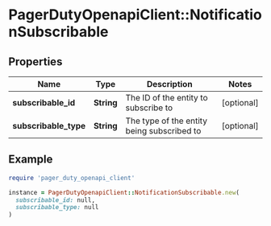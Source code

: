 # PagerDutyOpenapiClient::NotificationSubscribable

## Properties

| Name | Type | Description | Notes |
| ---- | ---- | ----------- | ----- |
| **subscribable_id** | **String** | The ID of the entity to subscribe to | [optional] |
| **subscribable_type** | **String** | The type of the entity being subscribed to | [optional] |

## Example

```ruby
require 'pager_duty_openapi_client'

instance = PagerDutyOpenapiClient::NotificationSubscribable.new(
  subscribable_id: null,
  subscribable_type: null
)
```

